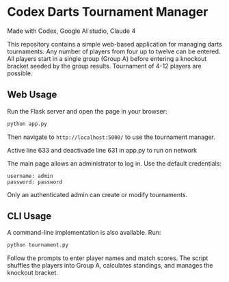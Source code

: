 # Codex Darts Tournament Manager

Made with Codex, Google AI studio, Claude 4

This repository contains a simple web-based application for managing darts tournaments. Any number of players from four up to twelve can be entered. All players start in a single group (Group A) before entering a knockout bracket seeded by the group results. Tournament of 4-12 players are possible.

## Web Usage

Run the Flask server and open the page in your browser:

```bash
python app.py
```

Then navigate to `http://localhost:5000/` to use the tournament manager.

Active line 633 and deactivade line 631 in app.py to run on network

The main page allows an administrator to log in. Use the default credentials:

```
username: admin
password: password
```

Only an authenticated admin can create or modify tournaments.

## CLI Usage

A command-line implementation is also available. Run:

```bash
python tournament.py
```

Follow the prompts to enter player names and match scores. The script shuffles the players into Group A, calculates standings, and manages the knockout bracket.
